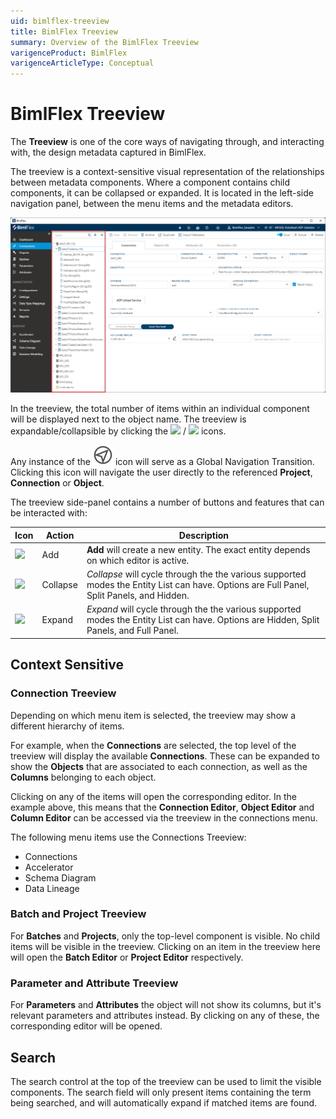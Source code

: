 ```yaml
---
uid: bimlflex-treeview
title: BimlFlex Treeview
summary: Overview of the BimlFlex Treeview
varigenceProduct: BimlFlex
varigenceArticleType: Conceptual
---
```

# BimlFlex Treeview

The **Treeview** is one of the core ways of navigating through, and interacting with, the design metadata captured in BimlFlex.

The treeview is a context-sensitive visual representation of the relationships between metadata components. Where a component contains child components, it can be collapsed or expanded. It is located in the left-side navigation panel, between the menu items and the metadata editors.

![BimlFlex Treeview](images/bfx-treeview.png "BimlFlex Treeview")

In the treeview, the total number of items within an individual component will be displayed next to the object name. The treeview is expandable/collapsible by clicking the <img class="icon-inline" src="images/svg-icons/collapsed.svg"/> / <img class="icon-inline" src="images/svg-icons/expanded.svg"/> icons.

Any instance of the <img class="icon-inline" src="images/svg-icons/navigate.svg"/> icon will serve as a Global Navigation Transition.
Clicking this icon will navigate the user directly to the referenced **Project**, **Connection** or **Object**.

The treeview side-panel contains a number of buttons and features that can be interacted with:

| Icon | Action | Description |
|-|-|-| 
| <div class="icon-col m-5"><img src="images/svg-icons/add.svg"/></div> | Add | **Add** will create a new entity. The exact entity depends on which editor is active. |
| <div class="icon-col m-5"><img src="images/svg-icons/expanded.svg"/></div> | Collapse | *Collapse* will cycle through the the various supported modes the Entity List can have.  Options are Full Panel, Split Panels, and Hidden. |
| <div class="icon-col m-5"><img src="images/svg-icons/collapsed.svg"/></div> | Expand | *Expand* will cycle through the the various supported modes the Entity List can have.  Options are Hidden, Split Panels, and Full Panel. |

## Context Sensitive

### Connection Treeview

Depending on which menu item is selected, the treeview may show a different hierarchy of items.

For example, when the **Connections** are selected, the top level of the treeview will display the available **Connections**. These can be expanded to show the **Objects** that are associated to each connection, as well as the **Columns** belonging to each object.

Clicking on any of the items will open the corresponding editor. In the example above, this means that the **Connection Editor**, **Object Editor** and **Column Editor** can be accessed via the treeview in the connections menu.

The following menu items use the Connections Treeview:

* Connections
* Accelerator
* Schema Diagram
* Data Lineage

### Batch and Project Treeview

For **Batches** and **Projects**, only the top-level component is visible. No child items will be visible in the treeview. Clicking on an item in the treeview here will open the **Batch Editor** or **Project Editor** respectively.

### Parameter and Attribute Treeview

For **Parameters** and **Attributes** the object will not show its columns, but it's relevant parameters and attributes instead. By clicking on any of these, the corresponding editor will be opened.

## Search

The search control at the top of the treeview can be used to limit the visible components. The search field will only present items containing the term being searched, and will automatically expand if matched items are found.
